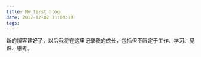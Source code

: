 ```yaml
---
title: My first blog
date: 2017-12-02 11:03:19
tags:
---
```


新的博客建好了，以后我将在这里记录我的成长，包括但不限定于工作、学习、见识、思考。